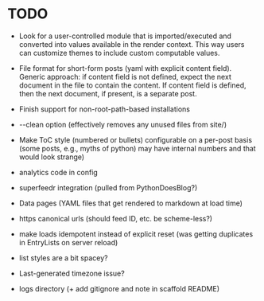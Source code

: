 # TODO

* Look for a user-controlled module that is imported/executed and
  converted into values available in the render context. This way
  users can customize themes to include custom computable values.

* File format for short-form posts (yaml with explicit content
  field). Generic approach: if content field is not defined, expect
  the next document in the file to contain the content. If content
  field is defined, then the next document, if present, is a separate
  post.

* Finish support for non-root-path-based installations

* --clean option (effectively removes any unused files from site/)

* Make ToC style (numbered or bullets) configurable on a per-post
  basis (some posts, e.g., myths of python) may have internal numbers
  and that would look strange)

* analytics code in config

* superfeedr integration (pulled from PythonDoesBlog?)

* Data pages (YAML files that get rendered to markdown at load time)

* https canonical urls (should feed ID, etc. be scheme-less?)

* make loads idempotent instead of explicit reset (was getting
  duplicates in EntryLists on server reload)

* list styles are a bit spacey?

* Last-generated timezone issue?

* logs directory (+ add gitignore and note in scaffold README)
